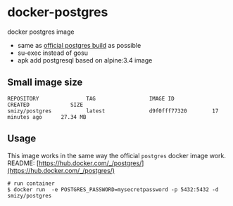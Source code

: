 # docker-postgres

docker postgres image 

* same as [official postgres build](https://registry.hub.docker.com/_/postgres/) as possible
* su-exec instead of gosu
* apk add postgresql based on alpine:3.4 image

## Small image size

```
REPOSITORY               TAG                 IMAGE ID            CREATED             SIZE
smizy/postgres           latest              d9f0fff77320        17 minutes ago      27.34 MB
```

## Usage

This image works in the same way the official `postgres` docker image work.
README: [https://hub.docker.com/_/postgres/](https://hub.docker.com/_/postgres/)

```
# run container
$ docker run  -e POSTGRES_PASSWORD=mysecretpassword -p 5432:5432 -d smizy/postgres
```